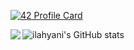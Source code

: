 [![42 Profile Card](https://1337-readme.vercel.app/api/profile?cursus=42cursus&dark=true&login=ilahyani)](https://github.com/mohouyizme/1337-readme)

![ilahyani's GitHub stats](https://github-readme-stats.vercel.app/api?username=ilahyani&show_icons=true&theme=dark)
<img align="left" src="https://github-readme-stats.vercel.app/api/top-langs/?username=ilahyani&theme=dark&layout=default" />


